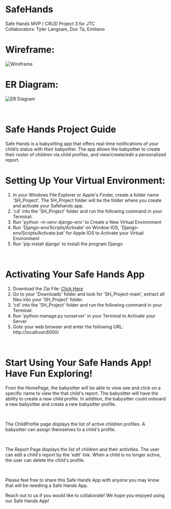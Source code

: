 # SafeHands
Safe Hands MVP / CRUD Project 3 for JTC<br>
Collaborators: Tyler Langsam, Duc Ta, Emiliano<br>

# Wireframe:
![Wireframe](https://s3.amazonaws.com/assets.mockflow.com/app/wireframepro/company/Ced92c3e9c0af4fe49ece6bed78bbb9ab/projects/MSGHTvF6Xmb/pages/e9c2a5b8e0ea443896759383945b316f/image/e9c2a5b8e0ea443896759383945b316f.png?1640330978830)

# ER Diagram:
![ER Diagram](https://files.slack.com/files-pri/TRNDGKCPK-F02RF6WCYDV/screen_shot_2021-11-20_at_8.32.00_am.png)

<!-- <img width="810" alt="Safehands Wireframe" src="https://user-images.githubusercontent.com/90009414/142518825-c8b99446-fda0-4eae-9013-d2ee7ee9e554.png"> -->

<br>

<h1>Safe Hands Project Guide</h1>
Safe Hands is a babysitting app that offers real-time notifications of your child’s status with their babysitter. The app allows the babysitter to create their roster of children via child profiles, and view/create/edit a personalized report.

<br>

# Setting Up Your Virtual Environment:
1. In your Windows File Explorer or Apple's Finder, create a folder name 'SH_Project'.  The SH_Project folder will be the folder where you create and activate your Safehands app.
2. 'cd' into the 'SH_Project' folder and run the following command in your Terminal:
3. Run 'python -m venv django-env' to Create a New Virtual Environment
4. Run 'Django-env/Scripts/Activate' on Window IOS, 'Django-env/Scripts/Activate.bat' for Apple IOS to Activate your Virtual Environment
5. Run 'pip install django' to install the program Django
   
<br>

# Activating Your Safe Hands App
1. Download the Zip File: [Click Here](https://github.com/Tylerlangsam/SH_Project/archive/refs/heads/main.zip)
2. Go to your 'Downloads' folder and look for 'SH_Project-main', extract all files into your 'SH_Project' folder.
3. 'cd' into the 'SH_Project' folder and run the following command in your Terminal:
4. Run 'python manage.py runserver' in your Terminal to Activate your Server
5. Goto your web browser and enter the following URL: http://localhost:8000/

<br>

# Start Using Your Safe Hands App! Have Fun Exploring!
From the HomePage, the babysitter will be able to view see and click on a specific name to view the that child's report. The babysitter will have the ability to create a new child profile. In addition, the babysitter could onboard a new babysitter and create a new babysitter profile.

<br>

The ChildProfile page displays the list of active children profiles. A babysitter can assign themselves to a child's profile.

<br>

The Report Page displays the list of children and their activities. The user can edit a child's report by the 'edit' link. When a child is no longer active, the user can delete the child's profile.

<br>

Please feel free to share this Safe Hands App with anyone you may know that will be neediing a Safe Hands App.

Reach out to us if you would like to collaborate!
We hope you enjoyed using our Safe Hands App!

<br>